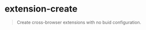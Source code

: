 # extension-create

> Create cross-browser extensions with no buid configuration.

<!--
  Use the "extension-create" package as an alias for the @extension-create/create package.
  If the user runs "npx extension-create <my-extension>"
    - Execute normally.
  If the user tries to execute "npx extension-create create <my-extension>":
    - Pick up the "create" argument  and ignore, use the next argument as
      the project path/name, execute as-is.
  If the user tries to execute "dev", "start", "build":
   - Warn user that they should use the "extension" package, but download it and execute anyway.
-->
